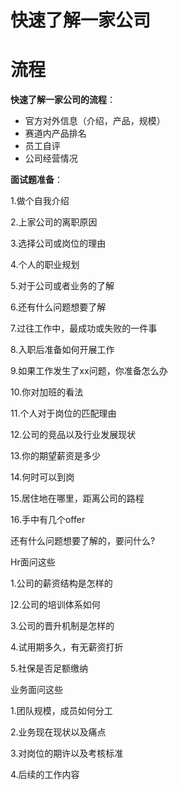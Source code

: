 # 快速了解一家公司






# 流程

**快速了解一家公司的流程**：

- 官方对外信息（介绍，产品，规模）
- 赛道内产品排名
- 员工自评
- 公司经营情况



**面试题准备**：

1.做个自我介绍

2.上家公司的离职原因

3.选择公司或岗位的理由

4.个人的职业规划

5.对于公司或者业务的了解

6.还有什么问题想要了解

7.过往工作中，最成功或失败的一件事

8.入职后准备如何开展工作

9.如果工作发生了xx问题，你准备怎么办

10.你对加班的看法

11.个人对于岗位的匹配理由

12.公司的竞品以及行业发展现状

13.你的期望薪资是多少

14.何时可以到岗

15.居住地在哪里，距离公司的路程

16.手中有几个offer



还有什么问题想要了解的，要问什么?

Hr面问这些

1.公司的薪资结构是怎样的

]2.公司的培训体系如何

3.公司的晋升机制是怎样的

4.试用期多久，有无薪资打折

5.社保是否足额缴纳

业务面问这些

1.团队规模，成员如何分工

2.业务现在现状以及痛点

3.对岗位的期许以及考核标准

4.后续的工作内容

